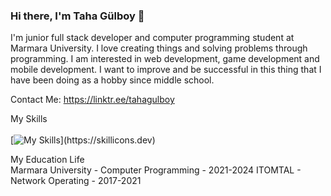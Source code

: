 ### Hi there, I'm Taha Gülboy 👋

I'm junior full stack developer and computer programming student at Marmara University. I love creating things and solving problems through programming.
I am interested in web development, game development and mobile development.
I want to improve and be successful in this thing that I have been doing as a hobby since middle school.

Contact Me: https://linktr.ee/tahagulboy

My Skills <br /> <br />
[![My Skills](https://skillicons.dev/icons?i=cs,unity,html,css,js,ps,bootstrap,tailwind,php,mysql,python,django,androidstudio,java,)](https://skillicons.dev)

My Education Life <br /> 
Marmara University - Computer Programming - 2021-2024
ITOMTAL - Network Operating - 2017-2021


<!--
categorized; 
Game Development Skills
[![My Skills](https://skillicons.dev/icons?i=cs,unity)](https://skillicons.dev)
Front End Skills
[![My Skills](https://skillicons.dev/icons?i=html,css,js,ps,bootstrap,tailwind)](https://skillicons.dev)
Back End Skills
[![My Skills](https://skillicons.dev/icons?i=php,mysql,python,django)](https://skillicons.dev)
Mobile Development Skills
[![My Skills](https://skillicons.dev/icons?i=androidstudio,java)](https://skillicons.dev)

I'm Currently Learning <br /> <br />
[![My Skills](https://skillicons.dev/icons?i=ts,angular,react,vue)](https://skillicons.dev)

 **jeenklynn/jeenklynn** is a ✨ _special_ ✨ repository because its `README.md` (this file) appears on your GitHub profile.

Here are some ideas to get you started:

- 🔭 I’m currently working on ...
- 🌱 I’m currently learning ...
- 👯 I’m looking to collaborate on ...
- 🤔 I’m looking for help with ...
- 💬 Ask me about ...
- 📫 How to reach me: ...
- 😄 Pronouns: ...
- ⚡ Fun fact: ...
-->
